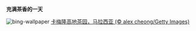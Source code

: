 
**充满茶香的一天**

![bing-wallpaper](https://www.bing.com/th?id=OHR.MalaysiaTea_ZH-CN6758939415_1920x1080.jpg)
[卡梅隆高地茶园，马拉西亚 (© alex cheong/Getty Images)](https://www.bing.com/search?q=%E5%9B%BD%E9%99%85%E8%8C%B6%E6%97%A5&amp;form=hpcapt&amp;mkt=zh-cn)
  